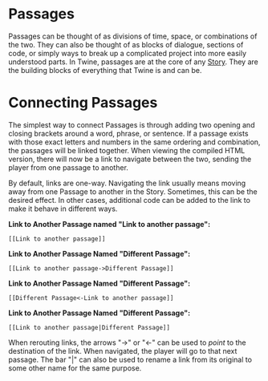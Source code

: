 # Passages

Passages can be thought of as divisions of time, space, or combinations of the two. They can also be thought of as blocks of dialogue, sections of code, or simply ways to break up a complicated project into more easily understood parts. In Twine, passages are at the core of any [Story](../terms/terms_stories.md). They are the building blocks of everything that Twine is and can be.

# Connecting Passages

The simplest way to connect Passages is through adding two opening and closing brackets around a word, phrase, or sentence. If a passage exists with those exact letters and numbers in the same ordering and combination, the passages will be linked together. When viewing the compiled HTML version, there will now be a link to navigate between the two, sending the player from one passage to another.

By default, links are one-way. Navigating the link usually means moving away from one Passage to another in the Story. Sometimes, this can be the desired effect. In other cases, additional code can be added to the link to make it behave in different ways.

**Link to Another Passage named "Link to another passage":**
```
[[Link to another passage]]
```

**Link to Another Passage Named "Different Passage":**
```
[[Link to another passage->Different Passage]]
```

**Link to Another Passage Named "Different Passage":**
```
[[Different Passage<-Link to another passage]]
```

**Link to Another Passage Named "Different Passage":**
```
[[Link to another passage|Different Passage]]
```

When rerouting links, the arrows "->" or "<-" can be used to *point* to the destination of the link. When navigated, the player will go to that next passage. The bar "|" can also be used to rename a link from its original to some other name for the same purpose.
